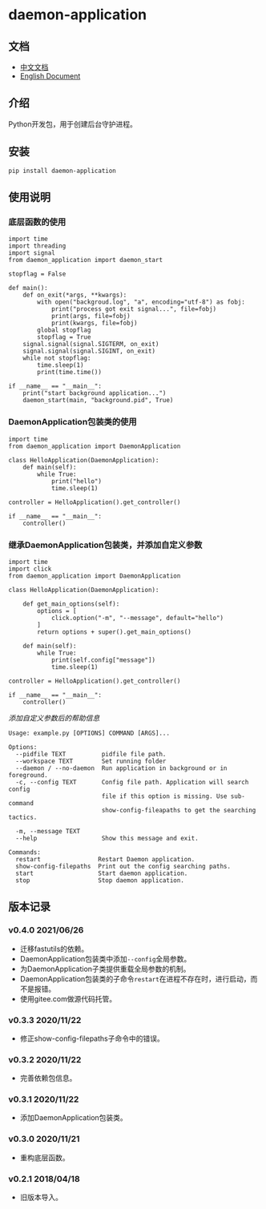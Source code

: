 # daemon-application

## 文档

- [中文文档](README.md)
- [English Document](README.en.md)

## 介绍

Python开发包，用于创建后台守护进程。

## 安装

```
pip install daemon-application
```

## 使用说明

### 底层函数的使用


```
import time
import threading
import signal
from daemon_application import daemon_start

stopflag = False

def main():
    def on_exit(*args, **kwargs):
        with open("backgroud.log", "a", encoding="utf-8") as fobj:
            print("process got exit signal...", file=fobj)
            print(args, file=fobj)
            print(kwargs, file=fobj)
        global stopflag
        stopflag = True
    signal.signal(signal.SIGTERM, on_exit)
    signal.signal(signal.SIGINT, on_exit)
    while not stopflag:
        time.sleep(1)
        print(time.time())

if __name__ == "__main__":
    print("start background application...")
    daemon_start(main, "background.pid", True)
```


### DaemonApplication包装类的使用

```
import time
from daemon_application import DaemonApplication

class HelloApplication(DaemonApplication):
    def main(self):
        while True:
            print("hello")
            time.sleep(1)

controller = HelloApplication().get_controller()

if __name__ == "__main__":
    controller()

```

### 继承DaemonApplication包装类，并添加自定义参数

```
import time
import click
from daemon_application import DaemonApplication

class HelloApplication(DaemonApplication):

    def get_main_options(self):
        options = [
            click.option("-m", "--message", default="hello")
        ]
        return options + super().get_main_options()

    def main(self):
        while True:
            print(self.config["message"])
            time.sleep(1)

controller = HelloApplication().get_controller()

if __name__ == "__main__":
    controller()
```

*添加自定义参数后的帮助信息*

```
Usage: example.py [OPTIONS] COMMAND [ARGS]...

Options:
  --pidfile TEXT          pidfile file path.
  --workspace TEXT        Set running folder
  --daemon / --no-daemon  Run application in background or in foreground.
  -c, --config TEXT       Config file path. Application will search config
                          file if this option is missing. Use sub-command
                          show-config-fileapaths to get the searching tactics.

  -m, --message TEXT
  --help                  Show this message and exit.

Commands:
  restart                Restart Daemon application.
  show-config-filepaths  Print out the config searching paths.
  start                  Start daemon application.
  stop                   Stop daemon application.
```

## 版本记录

### v0.4.0 2021/06/26

- 迁移fastutils的依赖。
- DaemonApplication包装类中添加`--config`全局参数。
- 为DaemonApplication子类提供重载全局参数的机制。
- DaemonApplication包装类的子命令`restart`在进程不存在时，进行启动，而不是报错。
- 使用gitee.com做源代码托管。

### v0.3.3 2020/11/22

- 修正show-config-filepaths子命令中的错误。

### v0.3.2 2020/11/22

- 完善依赖包信息。

### v0.3.1 2020/11/22

- 添加DaemonApplication包装类。

### v0.3.0 2020/11/21

- 重构底层函数。

### v0.2.1 2018/04/18

- 旧版本导入。
